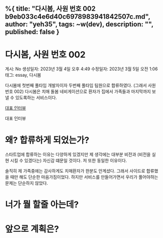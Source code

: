 %{
title: "다시봄, 사원 번호 002 b9eb033c4e6d40c6978983941842507c.md",
author: "yeh35",
tags: ~w(dev),
description: "",
published: false
}
---
# 다시봄, 사원 번호 002

게시: No
생성일자: 2023년 3월 4일 오후 4:49
수정일자: 2023년 3월 5일 오전 1:06
태그: essay, 다시봄

다시봄에 첫번째 풀타임 개발자이자 두번째 풀타임 팀원으로 합류하였다. (그래서 사원번호 002)
다시봄은 치매 돌봄 네비게이션으로 환자가 집에서 가족들과 마지막까지 보낼 수 있도록하는 서비스이다.

[대표 인터뷰](https://www.youtube.com/watch?v=sqeaW4sYfvc&t=143)

대표 인터뷰

# 왜? 합류하게 되었는가?

스타트업에 합류하는 이유는 다양하게 있겠지만 제 생각에는 대부분 비전과 (비전을 실현 시킬 수 있겠다는) 자신감 떄문일 것이다. 저 또한 동일한 이유이다.

솔직히 제 가족중에는 감사하게도 치매환자가 한분도 안계셨다. 그래서 사이드로 합류했을 때만 해도 단순한 마음가짐이었다. 하지만 서비스를 만들어가면서 우리가 풀어야하는 문제는 단순하지 않았다. 

# 너가 뭘 할줄 아는데?

# 앞으로 계획은?